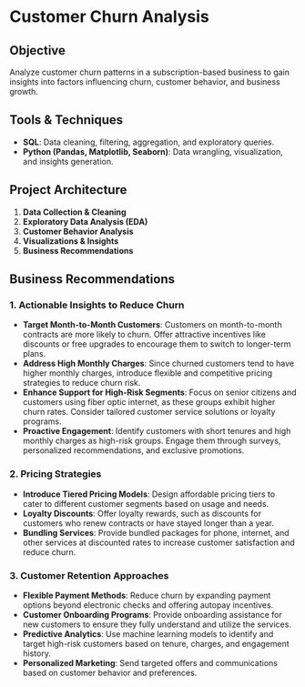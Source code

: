 # Customer Churn Analysis

## Objective
Analyze customer churn patterns in a subscription-based business to gain insights into factors influencing churn, customer behavior, and business growth.

## Tools & Techniques
- **SQL**: Data cleaning, filtering, aggregation, and exploratory queries.
- **Python (Pandas, Matplotlib, Seaborn)**: Data wrangling, visualization, and insights generation.

## Project Architecture
1. **Data Collection & Cleaning**
2. **Exploratory Data Analysis (EDA)**
3. **Customer Behavior Analysis**
4. **Visualizations & Insights**
5. **Business Recommendations**

## Business Recommendations

### 1. Actionable Insights to Reduce Churn
- **Target Month-to-Month Customers**: Customers on month-to-month contracts are more likely to churn. Offer attractive incentives like discounts or free upgrades to encourage them to switch to longer-term plans.
- **Address High Monthly Charges**: Since churned customers tend to have higher monthly charges, introduce flexible and competitive pricing strategies to reduce churn risk.
- **Enhance Support for High-Risk Segments**: Focus on senior citizens and customers using fiber optic internet, as these groups exhibit higher churn rates. Consider tailored customer service solutions or loyalty programs.
- **Proactive Engagement**: Identify customers with short tenures and high monthly charges as high-risk groups. Engage them through surveys, personalized recommendations, and exclusive promotions.

### 2. Pricing Strategies
- **Introduce Tiered Pricing Models**: Design affordable pricing tiers to cater to different customer segments based on usage and needs.
- **Loyalty Discounts**: Offer loyalty rewards, such as discounts for customers who renew contracts or have stayed longer than a year.
- **Bundling Services**: Provide bundled packages for phone, internet, and other services at discounted rates to increase customer satisfaction and reduce churn.

### 3. Customer Retention Approaches
- **Flexible Payment Methods**: Reduce churn by expanding payment options beyond electronic checks and offering autopay incentives.
- **Customer Onboarding Programs**: Provide onboarding assistance for new customers to ensure they fully understand and utilize the services.
- **Predictive Analytics**: Use machine learning models to identify and target high-risk customers based on tenure, charges, and engagement history.
- **Personalized Marketing**: Send targeted offers and communications based on customer behavior and preferences.
